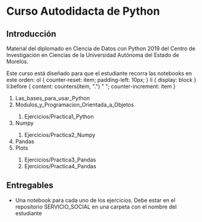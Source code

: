 
# Curso Autodidacta de Python

## Introducción

Material del diplomado en Ciencia de Datos con Python 2019 del Centro de Investigación en Ciencias de la Universidad Autónoma del Estado de Morelos.

Este curso está diseñado para que el estudiante recorra las notebooks en este orden:
ol {
    counter-reset: item;
    padding-left: 10px;
}
li {
    display: block
}
li:before {
    content: counters(item, ".") " ";
    counter-increment: item
}
<ol>
 <li> Las_bases_para_usar_Python </li>
 <li> Modulos_y_Programacion_Orientada_a_Objetos </li>
 <ol>
       <li> Ejercicios/Practica1_Python </li>
 </ol>
 <li> Numpy </li>
 <ol>
       <li> Ejercicios/Practica2_Numpy </li>
 </ol>
 <li> Pandas </li>
 <li> Plots </li>
 <ol>
       <li> Ejercicios/Practica3_Pandas </li>
       <li> Ejercicios/Practica4_Pandas </li>
 </ol>
 </ol>   
 
## Entregables
* Una notebook para cada uno de los ejercicios. Debe estar en el repositorio SERVICIO_SOCIAL en una carpeta con el nombre del estudiante


